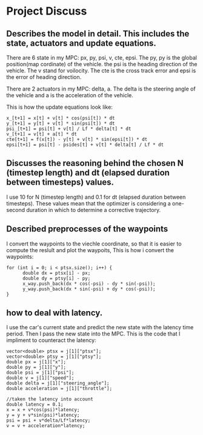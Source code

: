 # Project Discuss

## Describes the model in detail. This includes the state, actuators and update equations.

There are 6 state in my MPC: px, py, psi, v, cte, epsi. The py, py is the global position(map cordinate) of the vehicle. the psi is the heading direction of the vehicle. The v stand for voilocity. The cte is the cross track error and epsi is the error of heading direction.

There are 2 actuators in my MPC: delta, a. The delta is the steering angle of the vehicle and a is the acceleration of the vehicle.

This is how the update equations look like:
```
x_[t+1] = x[t] + v[t] * cos(psi[t]) * dt
y_[t+1] = y[t] + v[t] * sin(psi[t]) * dt
psi_[t+1] = psi[t] + v[t] / Lf * delta[t] * dt
v_[t+1] = v[t] + a[t] * dt
cte[t+1] = f(x[t]) - y[t] + v[t] * sin(epsi[t]) * dt
epsi[t+1] = psi[t] - psides[t] + v[t] * delta[t] / Lf * dt
```

## Discusses the reasoning behind the chosen N (timestep length) and dt (elapsed duration between timesteps) values.
I use 10 for N (timestep length) and 0.1 for dt (elapsed duration between timesteps). These values mean that the optimizer is considering a one-second duration in which to determine a corrective trajectory. 

##  Described preprocesses of the waypoints
I convert the waypoints to the viechle coordinate, so that it is easier to compute the reslult and plot the waypoits,
This is how i convert the waypoints:
```
for (int i = 0; i < ptsx.size(); i++) {
      double dx = ptsx[i] - px;
      double dy = ptsy[i] - py;
      x_way.push_back(dx * cos(-psi) - dy * sin(-psi));
      y_way.push_back(dx * sin(-psi) + dy * cos(-psi));
}

```
## how to deal with latency.
I use the car's current state and predict the new state with the latency time period. Then I pass the new state into the MPC. This is the code that I impliment to counteract the latency:
```
vector<double> ptsx = j[1]["ptsx"];
vector<double> ptsy = j[1]["ptsy"];
double px = j[1]["x"];
double py = j[1]["y"];
double psi = j[1]["psi"];
double v = j[1]["speed"];
double delta = j[1]["steering_angle"];
double acceleration = j[1]["throttle"];

//taken the latency into account
double latency = 0.1; 
x = x + v*cos(psi)*latency;
y = y + v*sin(psi)*latency;
psi = psi + v*delta/Lf*latency;
v = v + acceleration*latency;
```
